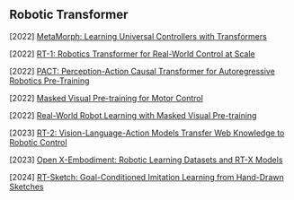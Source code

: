 ## Robotic Transformer

[2022] [MetaMorph: Learning Universal Controllers with Transformers](https://arxiv.org/abs/2203.11931)

[2022] [RT-1: Robotics Transformer for Real-World Control at Scale](https://arxiv.org/abs/2212.06817)

[2022] [PACT: Perception-Action Causal Transformer for Autoregressive Robotics Pre-Training](https://arxiv.org/abs/2209.11133)

[2022] [Masked Visual Pre-training for Motor Control](https://arxiv.org/abs/2203.06173)

[2022] [Real-World Robot Learning with Masked Visual Pre-training](https://arxiv.org/abs/2210.03109)

[2023] [RT-2: Vision-Language-Action Models Transfer Web Knowledge to Robotic Control](https://arxiv.org/abs/2307.15818)

[2023] [Open X-Embodiment: Robotic Learning Datasets and RT-X Models](https://arxiv.org/abs/2310.08864)

[2024] [RT-Sketch: Goal-Conditioned Imitation Learning from Hand-Drawn Sketches](https://arxiv.org/abs/2403.02709)